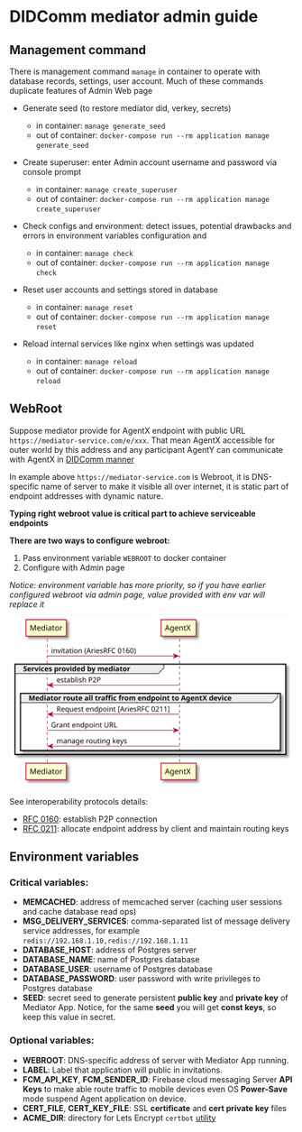 # DIDComm mediator admin guide

## Management command

There is management command ```manage``` in container to operate with database records, settings, user account.
Much of these commands duplicate features of Admin Web page

  - Generate seed (to restore mediator did, verkey, secrets)
    - in container: ```manage generate_seed```
    - out of container: ```docker-compose run --rm application manage generate_seed```

  - Create superuser: enter Admin account username and password via console prompt
    - in container: ```manage create_superuser```
    - out of container: ```docker-compose run --rm application manage create_superuser```
    
  - Check configs and environment: detect issues, potential drawbacks and errors in environment variables 
    configuration and 
    - in container: ```manage check```
    - out of container: ```docker-compose run --rm application manage check```

  - Reset user accounts and settings stored in database
    - in container: ```manage reset```
    - out of container: ```docker-compose run --rm application manage reset```
    
  - Reload internal services like nginx when settings was updated
    - in container: ```manage reload```
    - out of container: ```docker-compose run --rm application manage reload```
    

## WebRoot

Suppose mediator provide for AgentX endpoint with public URL ```https://mediator-service.com/e/xxx```.
That mean AgentX accessible for outer world by this address and any participant AgentY can
communicate with AgentX in [DIDComm manner](https://identity.foundation/didcomm-messaging/spec/#message-types)

In example above ```https://mediator-service.com``` is Webroot, it is DNS-specific name of server
to make it visible all over internet, it is static part of endpoint addresses with dynamic nature.

**Typing right webroot value is critical part to achieve serviceable endpoints**


**There are two ways to configure webroot:**
  1. Pass environment variable ```WEBROOT``` to docker container
  2. Configure with Admin page

*Notice: environment variable has more priority, so if you have earlier configured webroot via admin page, value provided with env var will replace it*


![Grant endpoint address](_static/rfc0211.svg?raw=true)

See interoperability protocols details:
  - [RFC 0160](https://github.com/hyperledger/aries-rfcs/tree/master/features/0160-connection-protocol): establish P2P connection
  - [RFC 0211](https://github.com/hyperledger/aries-rfcs/tree/master/features/0211-route-coordination): allocate endpoint address by client and maintain routing keys

## Environment variables

### Critical variables:
  - **MEMCACHED**: address of memcached server (caching user sessions and cache database read ops)
  - **MSG_DELIVERY_SERVICES**: comma-separated list of message delivery service addresses, for example ```redis://192.168.1.10,redis://192.168.1.11```
  - **DATABASE_HOST**: address of Postgres server
  - **DATABASE_NAME**: name of Postgres database
  - **DATABASE_USER**: username of Postgres database
  - **DATABASE_PASSWORD**: user password with write privileges to Postgres database
  - **SEED**: secret seed to generate persistent **public key** and **private key** of Mediator App.
    Notice, for the same **seed** you will get **const keys**, so keep this value in secret.

### Optional variables:
  - **WEBROOT**: DNS-specific address of server with Mediator App running.
  - **LABEL**: Label that application will public in invitations.  
  - **FCM_API_KEY**, **FCM_SENDER_ID**: Firebase cloud messaging Server **API Keys** to 
    make able route traffic to mobile devices even OS **Power-Save** mode suspend Agent application on device.
  - **CERT_FILE**, **CERT_KEY_FILE**: SSL **certificate** and **cert private key** files  
  - **ACME_DIR**: directory for Lets Encrypt ```certbot``` [utility](https://certbot.eff.org/docs/using.html?highlight=webroot#webroot)